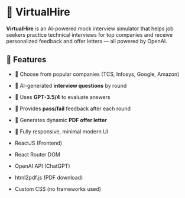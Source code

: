 # 🧠 VirtualHire

**VirtualHire** is an AI-powered mock interview simulator that helps job seekers practice technical interviews for top companies and receive personalized feedback and offer letters — all powered by OpenAI.

## 🚀 Features

- 🔹 Choose from popular companies (TCS, Infosys, Google, Amazon)
- 🔹 AI-generated **interview questions** by round
- 🔹 Uses **GPT-3.5/4** to evaluate answers
- 🔹 Provides **pass/fail** feedback after each round
- 🔹 Generates dynamic **PDF offer letter**
- 🔹 Fully responsive, minimal modern UI

- ReactJS (Frontend)
- React Router DOM
- OpenAI API (ChatGPT)
- html2pdf.js (PDF download)
- Custom CSS (no frameworks used)



